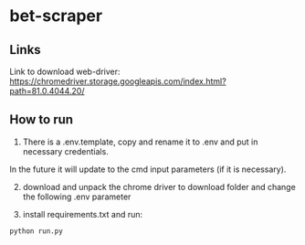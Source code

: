 # bet-scraper

## Links

Link to download web-driver: 
https://chromedriver.storage.googleapis.com/index.html?path=81.0.4044.20/

## How to run

1. There is a .env.template, copy and rename it to .env
and put in necessary credentials.

In the future it will update to the cmd input parameters (if it is necessary).

2. download and unpack the chrome driver to download folder and change the following 
.env parameter

3. install requirements.txt and run: 
```cmd
python run.py
```
